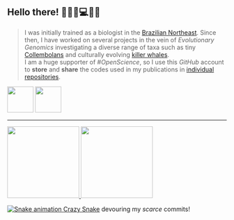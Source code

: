 
## Hello there!                                                                                                                                                        👨‍🔬🧬💻🧠🔭


> I was initially trained as a biologist in the [Brazilian Northeast](https://en.wikipedia.org/wiki/Northeast_Region,_Brazil). Since then, I have worked on several projects in the vein of _Evolutionary Genomics_ investigating a diverse range of taxa such as tiny [Collembolans](https://onlinelibrary.wiley.com/doi/abs/10.1111/zsc.12377) and culturally evolving [killer whales](https://onlinelibrary.wiley.com/doi/abs/10.1111/mec.15099).  
> I am a huge supporter of #_OpenScience_, so I use this _GitHub_ account to **store** and **share** the codes used in my publications in [individual repositories](https://github.com/layka-pacheco?tab=repositories).

<a href='https://tidyverse.tidyverse.org'><img src='https://github.com/layka-pacheco/layka-pacheco/blob/main/Profile--GitHubAuxiliaryFiles/tidyverseLogo.png' align="leth" width="60" /></a>
<a href='https://ggplot2.tidyverse.org/'><img src="https://github.com/layka-pacheco/layka-pacheco/blob/main/Profile--GitHubAuxiliaryFiles/ggplot2Logo.png" align="leth" width="60" />

***

 <div>
  <a href="https://github.com/layka-pacheco">
  <img height="165em" src="https://github-readme-stats.vercel.app/api?username=layka-pacheco&show_icons=true&theme=solarized-light&include_all_commits=true&count_private=true"/>
  <img height="165em" src="https://github-readme-stats.vercel.app/api/top-langs/?username=layka-pacheco&layout=compact&langs_count=7&theme=solarized-light"/>
</div>


![Snake animation](https://github.com/layka-pacheco/layka-pacheco/blob/output/github-contribution-grid-snake.svg)
[Crazy Snake](https://github.com/Platane/snk) devouring my _scarce_ commits!
